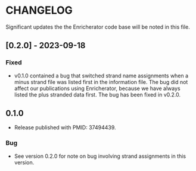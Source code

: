 # CHANGELOG

Significant updates the the Enricherator code base will be noted
in this file.

## [0.2.0] - 2023-09-18

### Fixed

+ v0.1.0 contained a bug that switched strand name
assignments when a minus strand file was listed first in the information
file. The bug did not affect our publications using Enricherator, because
we have always listed the plus stranded data first. The bug has been
fixed in v0.2.0.

## 0.1.0

+ Release published with PMID: 37494439.

### Bug

+ See version 0.2.0 for note on bug involving strand assignments
in this version.
